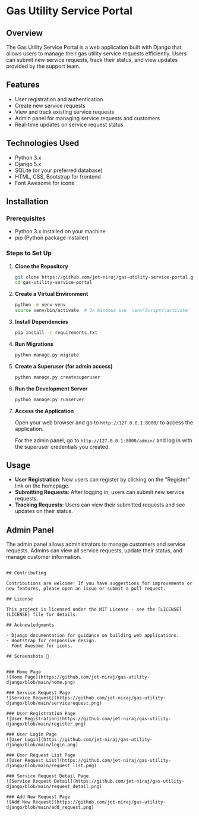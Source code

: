 # Gas Utility Service Portal

## Overview

The Gas Utility Service Portal is a web application built with Django that allows users to manage their gas utility service requests efficiently. Users can submit new service requests, track their status, and view updates provided by the support team.

## Features

- User registration and authentication
- Create new service requests
- View and track existing service requests
- Admin panel for managing service requests and customers
- Real-time updates on service request status

## Technologies Used

- Python 3.x
- Django 5.x
- SQLite (or your preferred database)
- HTML, CSS, Bootstrap for frontend
- Font Awesome for icons

## Installation

### Prerequisites

- Python 3.x installed on your machine
- pip (Python package installer)

### Steps to Set Up

1. **Clone the Repository**

   ```bash
   git clone https://github.com/jet-niraj/gas-utility-service-portal.git
   cd gas-utility-service-portal
   ```

2. **Create a Virtual Environment**

   ```bash
   python -m venv venv
   source venv/bin/activate  # On Windows use `venv\Scripts\activate`
   ```

3. **Install Dependencies**

   ```bash
   pip install -r requirements.txt
   ```

4. **Run Migrations**

   ```bash
   python manage.py migrate
   ```

5. **Create a Superuser (for admin access)**

   ```bash
   python manage.py createsuperuser
   ```

6. **Run the Development Server**

   ```bash
   python manage.py runserver
   ```

7. **Access the Application**

   Open your web browser and go to `http://127.0.0.1:8000/` to access the application.

   For the admin panel, go to `http://127.0.0.1:8000/admin/` and log in with the superuser credentials you created.

## Usage

- **User Registration**: New users can register by clicking on the "Register" link on the homepage.
- **Submitting Requests**: After logging in, users can submit new service requests.
- **Tracking Requests**: Users can view their submitted requests and see updates on their status.

## Admin Panel

The admin panel allows administrators to manage customers and service requests. Admins can view all service requests, update their status, and manage customer information.


```

## Contributing

Contributions are welcome! If you have suggestions for improvements or new features, please open an issue or submit a pull request.

## License

This project is licensed under the MIT License - see the [LICENSE](LICENSE) file for details.

## Acknowledgments

- Django documentation for guidance on building web applications.
- Bootstrap for responsive design.
- Font Awesome for icons.

## Screenshots 📸


### Home Page  
![Home Page](https://github.com/jet-niraj/gas-utility-django/blob/main/home.png)

### Service Request Page  
![Service Request](https://github.com/jet-niraj/gas-utility-django/blob/main/servicerequest.png)

### User Registration Page  
![User Registration](https://github.com/jet-niraj/gas-utility-django/blob/main/register.png)

### User Login Page  
![User Login](https://github.com/jet-niraj/gas-utility-django/blob/main/login.png)

### User Request List Page  
![User Request List](https://github.com/jet-niraj/gas-utility-django/blob/main/request_list.png)

### Service Request Detail Page  
![Service Request Detail](https://github.com/jet-niraj/gas-utility-django/blob/main/request_detail.png)

### Add New Request Page  
![Add New Request](https://github.com/jet-niraj/gas-utility-django/blob/main/add_request.png)


